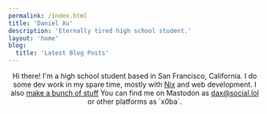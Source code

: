 ```yaml
---
permalink: /index.html
title: 'Daniel Xu'
description: 'Eternally tired high school student.'
layout: 'home'
blog:
  title: 'Latest Blog Posts'
---
```


<p style="text-align: center;">
Hi there! I'm a high school student based in San Francisco, California. I do some dev work in my spare time, mostly with <a href="https://nixos.org">Nix</a> and web development.
I also <a href = "https://github.com/x0ba">make a bunch of stuff</a>
You can find me on Mastodon as <a href = "https://social.lol/@dax">dax@social.lol</a> or other platforms as `x0ba`.
</p>

<script src="https://tinylytics.app/embed/5exJ1osNTfpBMYVJrjyW.js" defer></script>
